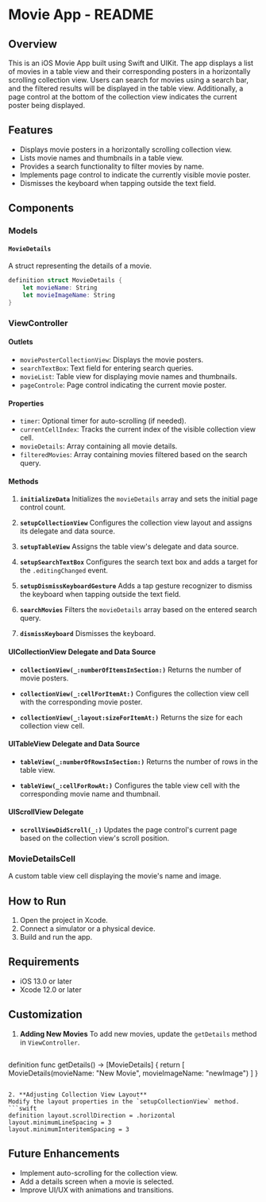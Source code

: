 # Movie App - README

## Overview

This is an iOS Movie App built using Swift and UIKit. The app displays a list of movies in a table view and their corresponding posters in a horizontally scrolling collection view. Users can search for movies using a search bar, and the filtered results will be displayed in the table view. Additionally, a page control at the bottom of the collection view indicates the current poster being displayed.

## Features

- Displays movie posters in a horizontally scrolling collection view.
- Lists movie names and thumbnails in a table view.
- Provides a search functionality to filter movies by name.
- Implements page control to indicate the currently visible movie poster.
- Dismisses the keyboard when tapping outside the text field.

## Components

### Models

#### `MovieDetails`

A struct representing the details of a movie.

```swift
definition struct MovieDetails {
    let movieName: String
    let movieImageName: String
}
```

### ViewController

#### Outlets

- `moviePosterCollectionView`: Displays the movie posters.
- `searchTextBox`: Text field for entering search queries.
- `movieList`: Table view for displaying movie names and thumbnails.
- `pageControle`: Page control indicating the current movie poster.

#### Properties

- `timer`: Optional timer for auto-scrolling (if needed).
- `currentCellIndex`: Tracks the current index of the visible collection view cell.
- `movieDetails`: Array containing all movie details.
- `filteredMovies`: Array containing movies filtered based on the search query.

#### Methods

1. **`initializeData`**
   Initializes the `movieDetails` array and sets the initial page control count.

2. **`setupCollectionView`**
   Configures the collection view layout and assigns its delegate and data source.

3. **`setupTableView`**
   Assigns the table view's delegate and data source.

4. **`setupSearchTextBox`**
   Configures the search text box and adds a target for the `.editingChanged` event.

5. **`setupDismissKeyboardGesture`**
   Adds a tap gesture recognizer to dismiss the keyboard when tapping outside the text field.

6. **`searchMovies`**
   Filters the `movieDetails` array based on the entered search query.

7. **`dismissKeyboard`**
   Dismisses the keyboard.

#### UICollectionView Delegate and Data Source

- **`collectionView(_:numberOfItemsInSection:)`**
  Returns the number of movie posters.

- **`collectionView(_:cellForItemAt:)`**
  Configures the collection view cell with the corresponding movie poster.

- **`collectionView(_:layout:sizeForItemAt:)`**
  Returns the size for each collection view cell.

#### UITableView Delegate and Data Source

- **`tableView(_:numberOfRowsInSection:)`**
  Returns the number of rows in the table view.

- **`tableView(_:cellForRowAt:)`**
  Configures the table view cell with the corresponding movie name and thumbnail.

#### UIScrollView Delegate

- **`scrollViewDidScroll(_:)`**
  Updates the page control's current page based on the collection view's scroll position.

### MovieDetailsCell

A custom table view cell displaying the movie's name and image.

## How to Run

1. Open the project in Xcode.
2. Connect a simulator or a physical device.
3. Build and run the app.

## Requirements

- iOS 13.0 or later
- Xcode 12.0 or later

## Customization

1. **Adding New Movies**
   To add new movies, update the `getDetails` method in `ViewController`.
   ```swift
   ```

definition func getDetails() -> [MovieDetails] {
return [
MovieDetails(movieName: "New Movie", movieImageName: "newImage")
]
}

````

2. **Adjusting Collection View Layout**
Modify the layout properties in the `setupCollectionView` method.
```swift
definition layout.scrollDirection = .horizontal
layout.minimumLineSpacing = 3
layout.minimumInteritemSpacing = 3
````

## Future Enhancements

- Implement auto-scrolling for the collection view.
- Add a details screen when a movie is selected.
- Improve UI/UX with animations and transitions.


